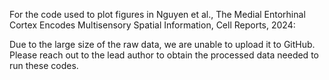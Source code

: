 For the code used to plot figures in Nguyen et al., The Medial Entorhinal Cortex Encodes Multisensory Spatial Information, Cell Reports, 2024:

Due to the large size of the raw data, we are unable to upload it to GitHub. Please reach out to the lead author to obtain the processed data needed to run these codes.

